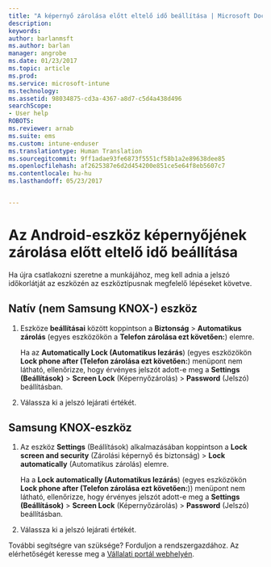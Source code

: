 ```yaml
---
title: "A képernyő zárolása előtt eltelő idő beállítása | Microsoft Docs"
description: 
keywords: 
author: barlanmsft
ms.author: barlan
manager: angrobe
ms.date: 01/23/2017
ms.topic: article
ms.prod: 
ms.service: microsoft-intune
ms.technology: 
ms.assetid: 98034875-cd3a-4367-a8d7-c5d4a438d496
searchScope:
- User help
ROBOTS: 
ms.reviewer: arnab
ms.suite: ems
ms.custom: intune-enduser
ms.translationtype: Human Translation
ms.sourcegitcommit: 9ff1adae93fe6873f5551cf58b1a2e89638dee85
ms.openlocfilehash: af2625387e6d2d454200e851ce5e64f8eb5607c7
ms.contentlocale: hu-hu
ms.lasthandoff: 05/23/2017


---
```


# <a name="how-to-set-the-amount-of-time-before-your-android-device-locks-its-screen"></a>Az Android-eszköz képernyőjének zárolása előtt eltelő idő beállítása

Ha újra csatlakozni szeretne a munkájához, meg kell adnia a jelszó időkorlátját az eszközén az eszköztípusnak megfelelő lépéseket követve.

## <a name="native-non-samsung-knox-device"></a>Natív (nem Samsung KNOX-) eszköz

1.  Eszköze **beállításai** között koppintson a **Biztonság** &gt; **Automatikus zárolás** (egyes eszközökön a **Telefon zárolása ezt követően:**) elemre.

    Ha az **Automatically Lock (Automatikus lezárás**) (egyes eszközökön **Lock phone after (Telefon zárolása ezt követően:**) menüpont nem látható, ellenőrizze, hogy érvényes jelszót adott-e meg a **Settings (Beállítások)** &gt; **Screen Lock** (Képernyőzárolás) &gt; **Password** (Jelszó) beállításban.

2.  Válassza ki a jelszó lejárati értékét.

## <a name="samsung-knox-device"></a>Samsung KNOX-eszköz

1.  Az eszköz **Settings** (Beállítások) alkalmazásában koppintson a **Lock screen and security** (Zárolási képernyő és biztonság) &gt; **Lock automatically** (Automatikus zárolás) elemre.

    Ha a **Lock automatically (Automatikus lezárás**) (egyes eszközökön **Lock phone after (Telefon zárolása ezt követően:**)) menüpont nem látható, ellenőrizze, hogy érvényes jelszót adott-e meg a **Settings (Beállítások)** &gt; **Screen Lock** (Képernyőzárolás) &gt; **Password** (Jelszó) beállításban.

2.  Válassza ki a jelszó lejárati értékét.

További segítségre van szüksége? Forduljon a rendszergazdához. Az elérhetőségét keresse meg a [Vállalati portál webhelyén](http://portal.manage.microsoft.com).

